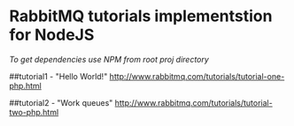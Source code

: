 # RabbitMQ tutorials implementstion for NodeJS

*To get dependencies use NPM from root proj directory*

##tutorial1 - "Hello World!"
http://www.rabbitmq.com/tutorials/tutorial-one-php.html

##tutorial2 - "Work queues"
http://www.rabbitmq.com/tutorials/tutorial-two-php.html